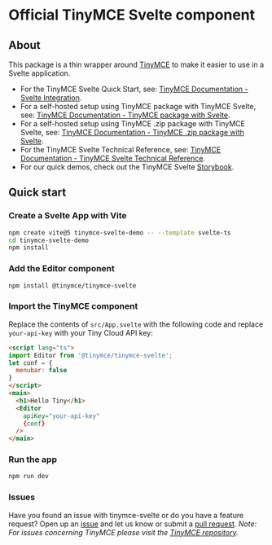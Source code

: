 # Official TinyMCE Svelte component

## About

This package is a thin wrapper around [TinyMCE](https://github.com/tinymce/tinymce) to make it easier to use in a Svelte application.

* For the TinyMCE Svelte Quick Start, see: [TinyMCE Documentation - Svelte Integration](https://www.tiny.cloud/docs/tinymce/7/svelte-cloud/).
* For a self-hosted setup using TinyMCE package with TinyMCE Svelte, see: [TinyMCE Documentation - TinyMCE package with Svelte](https://www.tiny.cloud/docs/tinymce/7/svelte-pm/).
* For a self-hosted setup using TinyMCE .zip package with TinyMCE Svelte, see: [TinyMCE Documentation - TinyMCE .zip package with Svelte](https://www.tiny.cloud/docs/tinymce/7/svelte-zip/).
* For the TinyMCE Svelte Technical Reference, see: [TinyMCE Documentation - TinyMCE Svelte Technical Reference](https://www.tiny.cloud/docs/tinymce/7/svelte-ref/).
* For our quick demos, check out the TinyMCE Svelte [Storybook](https://tinymce.github.io/tinymce-svelte/).

## Quick start

### Create a Svelte App with Vite

```bash
npm create vite@5 tinymce-svelte-demo -- --template svelte-ts
cd tinymce-svelte-demo
npm install
```

### Add the Editor component

```bash
npm install @tinymce/tinymce-svelte
```

### Import the TinyMCE component

Replace the contents of `src/App.svelte` with the following code and replace `your-api-key` with your Tiny Cloud API key:

```html
<script lang="ts">
import Editor from '@tinymce/tinymce-svelte';
let conf = {
  menubar: false
}
</script>
<main>
  <h1>Hello Tiny</h1>
  <Editor
    apiKey="your-api-key"
    {conf}
  />
</main>
```

### Run the app

```bash
npm run dev
```

### Issues

Have you found an issue with tinymce-svelte or do you have a feature request? Open up an [issue](https://github.com/tinymce/tinymce-svelte/issues) and let us know or submit a [pull request](https://github.com/tinymce/tinymce-svelte/pulls). *Note: For issues concerning TinyMCE please visit the [TinyMCE repository](https://github.com/tinymce/tinymce).*
